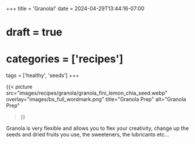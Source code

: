 +++
title = 'Granola!'
date = 2024-04-29T13:44:16-07:00
# draft = true
# categories = ['recipes']
tags = ['healthy', 'seeds']
+++

{{< picture 
  src="images/recipes/granola/granola_fini_lemon_chia_seed.webp"
  overlay="images/bs_full_wordmark.png"
  title="Granola Prep"
  alt="Granola Prep"
 >}}

Granola is very flexible and allows you to flex your creativity, change up the seeds and dried fruits you use, the sweeteners, the lubricants etc... 

<!--more-->
